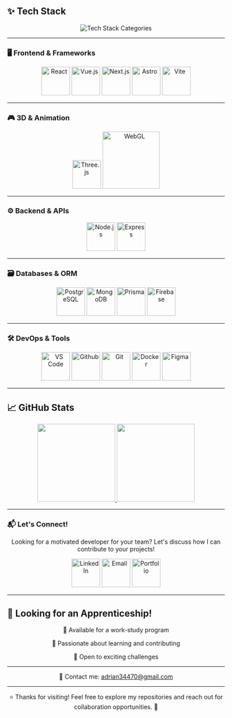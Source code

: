 ## ✨ Tech Stack

<div align="center">
  <img src="https://readme-typing-svg.demolab.com?font=Fira+Code&size=30&duration=2500&pause=800&color=A569BD&center=true&vCenter=true&width=800&repeat=true&lines=Frontend+%7C+Backend+%7C+3D+%7C+Databases+%7C+Tools" alt="Tech Stack Categories" />
</div>

---

### 🖥️ Frontend & Frameworks
<div align="center">
  <a href="https://reactjs.org/" target="_blank"><img src="https://img.icons8.com/?size=100&id=t4YbEbA834uH&format=png" width="66" alt="React" /></a>
  <a href="https://vuejs.org/" target="_blank"><img src="https://img.icons8.com/?size=100&id=EoRYuY9CMBZV&format=png" width="66" alt="Vue.js" /></a>
  <a href="https://nextjs.org/" target="_blank"><img src="https://img.icons8.com/?size=100&id=AU6Wc7r56Fxz&format=png" width="66" alt="Next.js" /></a>
  <a href="https://astro.build/" target="_blank"><img src="https://img.icons8.com/?size=100&id=kXuRhjMIeKhk&format=png" width="66" alt="Astro" /></a>
  <a href="https://vitejs.dev/" target="_blank"><img src="https://img.icons8.com/?size=100&id=dJjTWMogzFzg&format=png" width="66" alt="Vite" /></a>
</div>

---

### 🎮 3D & Animation
<div align="center">
  <a href="https://threejs.org/" target="_blank"><img src="https://canada1.discourse-cdn.com/flex035/uploads/threejs/original/2X/e/e4f86d2200d2d35c30f7b1494e96b9595ebc2751.png" width="66" alt="Three.js" /></a>
  <a href="https://developer.mozilla.org/en-US/docs/Web/API/WebGL_API" target="_blank"><img src="https://upload.wikimedia.org/wikipedia/commons/2/25/WebGL_Logo.svg" width="132" alt="WebGL" /></a>
</div>

---

### ⚙️ Backend & APIs
<div align="center">
  <a href="https://nodejs.org/" target="_blank"><img src="https://img.icons8.com/?size=100&id=ouWtcsgDBiwO&format=png" width="66" alt="Node.js" /></a>
  <a href="https://expressjs.com/" target="_blank"><img src="https://img.icons8.com/?size=100&id=2ZOaTclOqD4q&format=png" width="66" alt="Express" /></a>
</div>

---

### 🗃️ Databases & ORM
<div align="center">
  <a href="https://www.postgresql.org/" target="_blank"><img src="https://img.icons8.com/?size=100&id=JRnxU7ZWP4mi&format=png" width="66" alt="PostgreSQL" /></a>
  <a href="https://www.mongodb.com/" target="_blank"><img src="https://img.icons8.com/?size=100&id=tBBf3P8HL0vR&format=png" width="66" alt="MongoDB" /></a>
  <a href="https://www.prisma.io/" target="_blank"><img src="https://img.icons8.com/?size=100&id=YKKmRFS8Utmm&format=png" width="66" alt="Prisma" /></a>
  <a href="https://firebase.google.com/" target="_blank"><img src="https://img.icons8.com/?size=100&id=9AHxUOg7E9q2&format=png" width="66" alt="Firebase" /></a>
</div>

---

### 🛠️ DevOps & Tools
<div align="center">
  <a href="https://code.visualstudio.com/" target="_blank"><img src="https://img.icons8.com/?size=100&id=i19Ns28h30P4&format=png" width="66" alt="VS Code" /></a>
  <a href="https://www.github.com/" target="_blank"><img src="https://img.icons8.com/?size=100&id=52539&format=png" width="66" alt="Github" /></a>
  <a href="https://git-scm.com/" target="_blank"><img src="https://img.icons8.com/?size=100&id=20906&format=png" width="66" alt="Git" /></a>
  <a href="https://www.docker.com/" target="_blank"><img src="https://img.icons8.com/?size=100&id=22813&format=png" width="66" alt="Docker" /></a>
  <a href="https://www.figma.com/" target="_blank"><img src="https://img.icons8.com/?size=100&id=8gfeOoqrHqJU&format=png" width="66" alt="Figma" /></a>
</div>

---

## 📈 GitHub Stats
<div align="center">
  <a href="#">
    <img height="180em" src="https://github-readme-stats.vercel.app/api?username=Addey34&theme=midnight-purple&hide=prs,issues&show_icons=true&layout=compact&custom_title=Mes%20Stats" />
  </a>
  <a href="#">
    <img height="180em" src="https://github-readme-stats.vercel.app/api/top-langs/?username=Addey34&theme=midnight-purple&layout=compact&exclude_repo=README.me&langs_count=6&card_width=350" />
  </a>
</div>

---

### 📬 Let's Connect!
<p align="center">
  Looking for a motivated developer for your team? Let's discuss how I can contribute to your projects!
</p>

<div align="center">
  <a href="https://www.linkedin.com/in/adrianguichard/"  target="_blank"><img src="https://img.icons8.com/?size=100&id=60ZV_wYC0BM2&format=png" width="66" alt="LinkedIn" /></a>
  <a href="mailto:adrian34470@gmail.com"  target="_blank"><img src="https://img.icons8.com/?size=100&id=ihMzI7k32pJf&format=png" width="66" alt="Email" /></a>
  <a href="https://adrianguichard.com"  target="_blank"><img src="https://img.icons8.com/?size=100&id=116754&format=png" width="66" alt="Portfolio" /></a>
</div>

---

## 🎯 Looking for an Apprenticeship!
<div align="center">
  <p>🔹 Available for a work-study program</p>
  <p>🔹 Passionate about learning and contributing</p>
  <p>🔹 Open to exciting challenges</p>
</div>

---

<p align="center">
  📩 Contact me: <a href="mailto:adrian34470@gmail.com">adrian34470@gmail.com</a>
</p>

---

<p align="center">
  ⭐ Thanks for visiting! Feel free to explore my repositories and reach out for collaboration opportunities. 🚀
</p>

